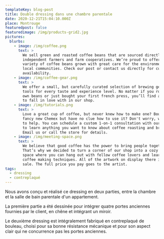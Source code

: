 ```yaml
---
templateKey: blog-post
title: Double dressing dans une chambre parentale
date: 2020-12-21T15:04:10.000Z
place: Montrouge
featuredpost: false
featuredimage: /img/products-grid2.jpg
pictures:
  blurbs:
    - image: /img/coffee.png
      text: >
        We sell green and roasted coffee beans that are sourced directly from
        independent farmers and farm cooperatives. We’re proud to offer a
        variety of coffee beans grown with great care for the environment and
        local communities. Check our post or contact us directly for current
        availability.
    - image: /img/coffee-gear.png
      text: >
        We offer a small, but carefully curated selection of brewing gear and
        tools for every taste and experience level. No matter if you roast your
        own beans or just bought your first french press, you’ll find a gadget
        to fall in love with in our shop.
    - image: /img/tutorials.png
      text: >
        Love a great cup of coffee, but never knew how to make one? Bought a
        fancy new Chemex but have no clue how to use it? Don't worry, we’re here
        to help. You can schedule a custom 1-on-1 consultation with our baristas
        to learn anything you want to know about coffee roasting and brewing.
        Email us or call the store for details.
    - image: /img/meeting-space.png
      text: >
        We believe that good coffee has the power to bring people together.
        That’s why we decided to turn a corner of our shop into a cozy meeting
        space where you can hang out with fellow coffee lovers and learn about
        coffee making techniques. All of the artwork on display there is for
        sale. The full price you pay goes to the artist.
tags:
  - dressing
  - contreplaqué
---
```


Nous avons conçu et réalisé ce dressing en deux parties, entre la chambre et la salle de bain parentale d'un appartement.

La première partie a été dessinée pour intégrer quatre portes anciennes fournies par le client, en chêne et intégrant un miroir.

Le deuxième dressing est intégralement fabriqué en contreplaqué de bouleau, choisi pour sa bonne résistance mécanique et pour son aspect clair qui ne concurrence pas les portes anciennes.